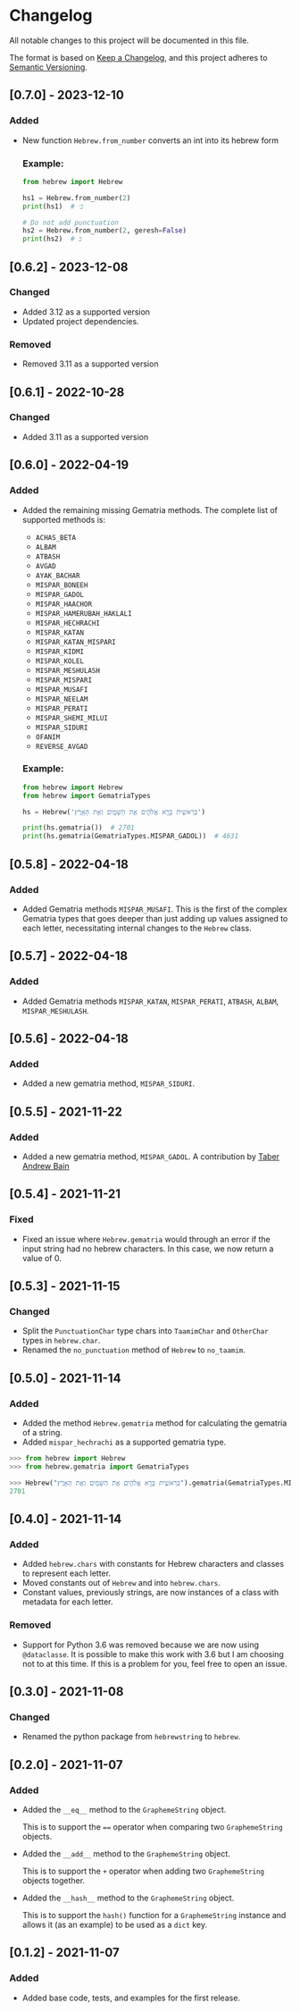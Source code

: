 # Changelog

All notable changes to this project will be documented in this file.

The format is based on [Keep a Changelog](https://keepachangelog.com/en/1.0.0/), and this project adheres
to [Semantic Versioning](https://semver.org/spec/v2.0.0.html).

## [0.7.0] - 2023-12-10

### Added

- New function `Hebrew.from_number` converts an int into its hebrew form

  ### Example:
  ```python
  from hebrew import Hebrew
  
  hs1 = Hebrew.from_number(2)
  print(hs1)  # ב׳
  
  # Do not add punctuation
  hs2 = Hebrew.from_number(2, geresh=False)
  print(hs2)  # ב
  
  ```

## [0.6.2] - 2023-12-08

### Changed

- Added 3.12 as a supported version
- Updated project dependencies.

### Removed
- Removed 3.11 as a supported version

## [0.6.1] - 2022-10-28

### Changed

- Added 3.11 as a supported version

## [0.6.0] - 2022-04-19

### Added

- Added the remaining missing Gematria methods. The complete list of supported methods is: 
  - `ACHAS_BETA`
  - `ALBAM`
  - `ATBASH`
  - `AVGAD`
  - `AYAK_BACHAR`
  - `MISPAR_BONEEH`
  - `MISPAR_GADOL`
  - `MISPAR_HAACHOR`
  - `MISPAR_HAMERUBAH_HAKLALI`
  - `MISPAR_HECHRACHI`
  - `MISPAR_KATAN`
  - `MISPAR_KATAN_MISPARI`
  - `MISPAR_KIDMI`
  - `MISPAR_KOLEL`
  - `MISPAR_MESHULASH`
  - `MISPAR_MISPARI`
  - `MISPAR_MUSAFI`
  - `MISPAR_NEELAM`
  - `MISPAR_PERATI`
  - `MISPAR_SHEMI_MILUI`
  - `MISPAR_SIDURI`
  - `OFANIM`
  - `REVERSE_AVGAD`
  
  ### Example:
  ```python
  from hebrew import Hebrew
  from hebrew import GematriaTypes
  
  hs = Hebrew('בְּרֵאשִׁ֖ית בָּרָ֣א אֱלֹהִ֑ים אֵ֥ת הַשָּׁמַ֖יִם וְאֵ֥ת הָאָֽרֶץ׃')
  
  print(hs.gematria())  # 2701
  print(hs.gematria(GematriaTypes.MISPAR_GADOL))  # 4631
  ```

## [0.5.8] - 2022-04-18

### Added

- Added Gematria methods `MISPAR_MUSAFI`. This is the first of the complex Gematria types that goes deeper than just 
adding up values assigned to each letter, necessitating internal changes to the `Hebrew` class.

## [0.5.7] - 2022-04-18

### Added

- Added Gematria methods `MISPAR_KATAN`, `MISPAR_PERATI`, `ATBASH`, `ALBAM`, `MISPAR_MESHULASH`.

## [0.5.6] - 2022-04-18

### Added

- Added a new gematria method, `MISPAR_SIDURI`.

## [0.5.5] - 2021-11-22

### Added

- Added a new gematria method, `MISPAR_GADOL`. A contribution by [Taber Andrew Bain](https://github.com/taber)

## [0.5.4] - 2021-11-21

### Fixed

- Fixed an issue where `Hebrew.gematria` would through an error if the input string had no hebrew characters.
  In this case, we now return a value of 0.

## [0.5.3] - 2021-11-15

### Changed

- Split the `PunctuationChar` type chars into `TaamimChar` and `OtherChar` types in `hebrew.char`.
- Renamed the `no_punctuation` method of `Hebrew` to `no_taamim`.

## [0.5.0] - 2021-11-14

### Added

- Added the method `Hebrew.gematria` method for calculating the gematria of a string.
- Added `mispar_hechrachi` as a supported gematria type.

``` python
>>> from hebrew import Hebrew
>>> from hebrew.gematria import GematriaTypes

>>> Hebrew("בְּרֵאשִׁ֖ית בָּרָ֣א אֱלֹהִ֑ים אֵ֥ת הַשָּׁמַ֖יִם וְאֵ֥ת הָאָרֶץ׃").gematria(GematriaTypes.MISPAR_HECHRACHI)
2701
```

## [0.4.0] - 2021-11-14

### Added

- Added `hebrew.chars` with constants for Hebrew characters and classes to represent each letter.
- Moved constants out of `Hebrew` and into `hebrew.chars`.
- Constant values, previously strings, are now instances of a class with metadata for each letter.

### Removed

- Support for Python 3.6 was removed because we are now using `@dataclasse`. It is possible to make this work with
  3.6 but I am choosing not to at this time. If this is a problem for you, feel free to open an issue.

## [0.3.0] - 2021-11-08

### Changed

- Renamed the python package from `hebrewstring` to `hebrew`.

## [0.2.0] - 2021-11-07

### Added

- Added the `__eq__` method to the `GraphemeString` object.

  This is to support the `==` operator when comparing two `GraphemeString` objects.

- Added the `__add__` method to the `GraphemeString` object.

  This is to support the `+` operator when adding two `GraphemeString` objects together.

- Added the `__hash__` method to the `GraphemeString` object.

  This is to support the `hash()` function for a `GraphemeString` instance and allows it (as an example) to be used as
  a `dict` key.

## [0.1.2] - 2021-11-07

### Added

- Added base code, tests, and examples for the first release.